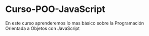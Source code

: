 # Curso-POO-JavaScript
En este curso aprenderemos lo mas básico sobre la Programación Orientada a Objetos con JavaScript
